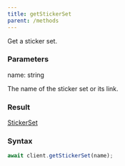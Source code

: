 ```yaml
---
title: getStickerSet
parent: /methods
---
```


Get a sticker set.<span class="select-none">  </span>

### Parameters 

<div class="flex flex-col gap-3"><div><div class="font-mono" id="p_name" data-anchor><span class="font-bold">name</span><span class="opacity-50">:</span> <span>string</span></div><div class="pl-3"><div class="no-margin">

The name of the sticker set or its link.

</div></div></div></div>

### Result 

<div class="font-mono"><a href="/gh/types/stickerset"  >StickerSet</a></div>

### Syntax

```ts
await client.getStickerSet(name);
```



